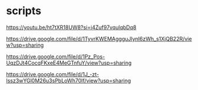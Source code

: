 # scripts

https://youtu.be/ht7tXR18UW8?si=i4Zuf97vqulqbDq8

https://drive.google.com/file/d/1TyvrKWEMAggguJlynI6zWh_s1XjQB22R/view?usp=sharing

https://drive.google.com/file/d/1Pz_Pos-UqzDJt4CocqFKxeE4MeGTnfuY/view?usp=sharing

https://drive.google.com/file/d/1J_-zt-lssz3wYGl0M26u3sPbLoWh70lf/view?usp=sharing

